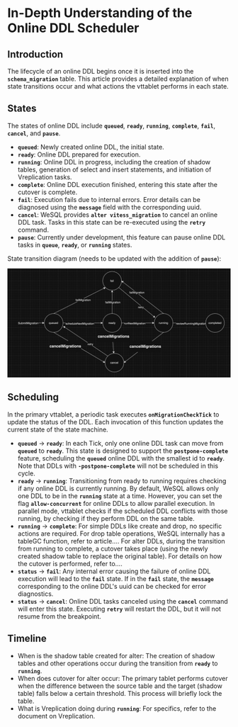 # **In-Depth Understanding of the Online DDL Scheduler**

## **Introduction**

The lifecycle of an online DDL begins once it is inserted into the **`schema_migration`** table. This article provides a detailed explanation of when state transitions occur and what actions the vttablet performs in each state.

## **States**

The states of online DDL include **`queued`**, **`ready`**, **`running`**, **`complete`**, **`fail`**, **`cancel`**, and **`pause`**.

- **`queued`**: Newly created online DDL, the initial state.
- **`ready`**: Online DDL prepared for execution.
- **`running`**: Online DDL in progress, including the creation of shadow tables, generation of select and insert statements, and initiation of Vreplication tasks.
- **`complete`**: Online DDL execution finished, entering this state after the cutover is complete.
- **`fail`**: Execution fails due to internal errors. Error details can be diagnosed using the **`message`** field with the corresponding uuid.
- **`cancel`**: WeSQL provides **`alter vitess_migration`** to cancel an online DDL task. Tasks in this state can be re-executed using the **`retry`** command.
- **`pause`**: Currently under development, this feature can pause online DDL tasks in **`queue`**, **`ready`**, or **`running`** states.

State transition diagram (needs to be updated with the addition of **`pause`**):

![schduler_status](images/scheduler.png)

## **Scheduling**

In the primary vttablet, a periodic task executes **`onMigrationCheckTick`** to update the status of the DDL. Each invocation of this function updates the current state of the state machine.

- **`queued`** → **`ready`**: In each Tick, only one online DDL task can move from **`queued`** to **`ready`**. This state is designed to support the **`postpone-complete`** feature, scheduling the **`queued`** online DDL with the smallest id to **`ready`**. Note that DDLs with **`-postpone-complete`** will not be scheduled in this cycle.
- **`ready`** → **`running`**: Transitioning from ready to running requires checking if any online DDL is currently running. By default, WeSQL allows only one DDL to be in the **`running`** state at a time. However, you can set the flag **`allow-concurrent`** for online DDLs to allow parallel execution. In parallel mode, vttablet checks if the scheduled DDL conflicts with those running, by checking if they perform DDL on the same table.
- **`running`** → **`complete`**: For simple DDLs like create and drop, no specific actions are required. For drop table operations, WeSQL internally has a tableGC function, refer to article…. For alter DDLs, during the transition from running to complete, a cutover takes place (using the newly created shadow table to replace the original table). For details on how the cutover is performed, refer to….
- **`status`** → **`fail`**: Any internal error causing the failure of online DDL execution will lead to the **`fail`** state. If in the **`fail`** state, the **`message`** corresponding to the online DDL's uuid can be checked for error diagnostics.
- **`status`** → **`cancel`**: Online DDL tasks canceled using the **`cancel`** command will enter this state. Executing **`retry`** will restart the DDL, but it will not resume from the breakpoint.

## **Timeline**

- When is the shadow table created for alter: The creation of shadow tables and other operations occur during the transition from **`ready`** to **`running`**.
- When does cutover for alter occur: The primary tablet performs cutover when the difference between the source table and the target (shadow table) falls below a certain threshold. This process will briefly lock the table.
- What is Vreplication doing during **`running`**: For specifics, refer to the document on Vreplication.